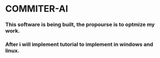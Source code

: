 # COMMITER-AI

### This software is being built, the propourse is to optmize my work.

### After i will implement tutorial to implement in windows and linux.